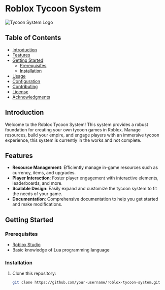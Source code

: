 # Roblox Tycoon System

![Tycoon System Logo](url_to_logo.png)

## Table of Contents
- [Introduction](#introduction)
- [Features](#features)
- [Getting Started](#getting-started)
  - [Prerequisites](#prerequisites)
  - [Installation](#installation)
- [Usage](#usage)
- [Configuration](#configuration)
- [Contributing](#contributing)
- [License](#license)
- [Acknowledgments](#acknowledgments)

## Introduction

Welcome to the Roblox Tycoon System! This system provides a robust foundation for creating your own tycoon games in Roblox. Manage resources, build your empire, and engage players with an immersive tycoon experience, this system is currently in the works and not complete.

## Features

- **Resource Management**: Efficiently manage in-game resources such as currency, items, and upgrades.
- **Player Interaction**: Foster player engagement with interactive elements, leaderboards, and more.
- **Scalable Design**: Easily expand and customize the tycoon system to fit the needs of your game.
- **Documentation**: Comprehensive documentation to help you get started and make modifications.

## Getting Started

### Prerequisites

- [Roblox Studio](https://www.roblox.com/create)
- Basic knowledge of Lua programming language

### Installation

1. Clone this repository:
   ```bash
   git clone https://github.com/your-username/roblox-tycoon-system.git